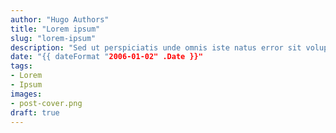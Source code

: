 ```yaml
---
author: "Hugo Authors"
title: "Lorem ipsum"
slug: "lorem-ipsum"
description: "Sed ut perspiciatis unde omnis iste natus error sit voluptatem"
date: "{{ dateFormat "2006-01-02" .Date }}"
tags:
- Lorem
- Ipsum
images:
- post-cover.png
draft: true
---
```

